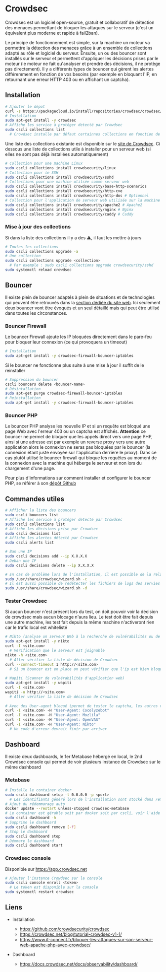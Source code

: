 # Crowdsec

Crowdsec est un logiciel open-source, gratuit et collaboratif de détection des menaces permettant de bloquer les attaques sur le serveur (c'est un équivalent plus moderne et rapide à fail2ban). 

Le principe de fonctionnement est simple, sur la machine un moteur va permettre la détection des menaces grâce à un ensemble de collections adapté au rôle et logiciel du serveur. Ensuite, un ou des bouncer sont installés sur le serveur et permettent d'appliquer les décisions prises par le moteur (le moteur ne fait qu'analyser et prendre des décisions, il ne protège pas directement). Il y a différents types de bouncer qui gèrent les alertes différemment en fonction de vos besoins (par exemple en bloquant l'IP, en retournant une erreur HTTP 403 ou en affichant un captcha).

## Installation

```bash
# Ajouter le dépot
curl -s https://packagecloud.io/install/repositories/crowdsec/crowdsec/script.deb.sh | sudo bash 
# Installation
sudo apt-get install -y crowdsec
# Affiche les service à protéger detecté par Crowdsec
sudo cscli collections list
  # Crowdsec installe par défaut certainnes collections en fonction de ce qu'il trouve sur le serveur
```

Une liste des collections existante est disponible sur le [site de Crowdsec](https://app.crowdsec.net/hub/configurations). Ci dessous une liste de collections utile à installer pour un serveur web (si elles ne sont pas déjà installées automatiquement)

```bash
# Collection pour une machine Linux
sudo cscli collections install crowdsecurity/linux
# Collection pour le SSH
sudo cscli collections install crowdsecurity/sshd
# Collections pour une machine utilsée comme serveur web
sudo cscli collections install crowdsecurity/base-http-scenarios
sudo cscli collections install crowdsecurity/http-cve
sudo cscli collections install crowdsecurity/http-dos # Optionnel
# Collection pour l'application de serveur web utilisée sur la machine (il faut installer uniquement celle utilisée)
sudo cscli collections install crowdsecurity/apache2 # Apache2
sudo cscli collections install crowdsecurity/nginx # Nginx
sudo cscli collections install crowdsecurity/caddy # Caddy
```

### Mise à jour des collections

Si dans la liste des collections il y a des :warning:, il faut les mettre à jours

```bash
# Toutes les collections
sudo cscli collections upgrade -a
# Une collection
sudo cscli collections upgrade <collection>
  # Par exemple : sudo cscli collections upgrade crowdsecurity/sshd
sudo systemctl reload crowdsec
```

## Bouncer

Il existe plein de bouncer adaptés à plein de situations et de technologies qui peuvent être retrouvés dans la [section dédiée du site web](https://app.crowdsec.net/hub/remediation-components). Ici seulement deux bouncer vont être évoqués et un seul détaillé mais qui peut être utilisé dans toutes les circonstances.

### Bouncer Firewall

Le bouncer Firewall ajoute les IP bloquées directement dans le pare-feu pour bloquer leur connexion (ce qui provoquera un timeout)

```bash
# Installation
sudo apt-get install -y crowdsec-firewall-bouncer-iptables
```

Si le bouncer ne fonctionne plus suite à une mise à jour il suffit de le reinstaller

```bash
# Suppression du bouncer
cscli bouncers delete <bouncer-name>
# Désintallation
sudo apt-get purge crowdsec-firewall-bouncer-iptables
# Reinstallation
sudo apt-get install -y crowdsec-firewall-bouncer-iptables
```

### Bouncer PHP

Le bouncer PHP analyse les nouvelle IP et si un requête est bloqué une page Web avec l'erreur 403 ou un captcha est affichés. **Attention** ce bouncer ne permet de bloquer que les appels direct vers une page PHP, ainsi si une adresse est par exemple un reverse proxy vers une autre application alors le connexion ne seras pas bloquées par le bouncer (la connexion étant juste envoyée sur l'application derrière le proxy). Dans ce cas plutôt utilisé le bouncer firewall qui bloque les requêtes au moment de la connexion avec la machine qui héberge le serveur et non lors du chargement d'une page.

Pour plus d'informations sur comment installer et configurer le bouncer PHP, se référer à son [dépôt Github](https://github.com/crowdsecurity/cs-standalone-php-bouncer)

## Commandes utiles

```bash
# Afficher la liste des bouncers
sudo cscli bouncers list
# Affiche les service à protéger detecté par Crowdsec
sudo cscli collections list
# Affiche les décisions prise par Crowdsec
sudo cscli decisions list
# Affiche les alertes détecté par Crowdsec
sudo cscli alerts list

# Ban une IP
sudo cscli decisions add --ip X.X.X.X
# Deban une IP
sudo cscli decisions delete --ip X.X.X.X

# En cas de problème lors de l'installation, il est possible de la relancer
sudo /usr/share/crowdsec/wizard.sh -c
# Il est aussi possible de redétecter les fichiers de logs des servies à protèger
sudo /usr/share/crowdsec/wizard.sh -d
```

### Tester Crowdsec

Si aucun bouncer n'est présent lors du test, on doit pouvoir voir la décision de crowdsec mais aucun blocage n'aura lieu. Le test doit être fait depuis une autre machine, les test fait depuis la même machine n'activeront rien car le trafic local est whitelisté

````bash
# Nikto (analyse un serveur Web à la recherche de vulnérabilités ou de défaut de configuration)
sudo apt-get install -y nikto
curl -I <site.com>
  # Verification que le serveur est joignable
nikto -h <site.com>
  # Aller vérifier la liste de décision de Crowdsec
curl --connect-timeout 1 http://<site.com>
  # Si un bouncer est en place on peut vérifier que l'ip est bien bloquée
  
# Wapiti (Scanner de vulnérabilités d'application web)
sudo apt-get install -y wapiti
curl -I <site.com>
wapiti -u http://<site.com>
  # Aller vérifier la liste de décision de Crowdsec
  
# Avec des User-agent bloqué (permet de tester le captcha, les autres vont se faire ban quoi qu'il arrive)
curl -I <site.com> -H "User-Agent: Cocolyzebot"
curl -I <site.com> -H "User-Agent: Mozlila"
curl -I <site.com> -H "User-Agent: OpenVAS"
curl -I <site.com> -H "User-Agent: Nikto"
  # Un code d'erreur devrait finir par arriver
````

## Dashboard

Il existe deux dashboards, le 1er Metabase hébergé en local, le 2nd Crowdsec console qui permet de voir plusieurs instance de Crowdsec sur le même dashboard

### Metabase

```bash
# Installe le container docker
sudo cscli dashboard setup -l 0.0.0.0 -p <port>
  # Les identifiants généré lors de l'installation sont stocké dans /etc/crowdsec/metabase/metabase.yaml
# Ajout du rédemmarage auto
docker update --restart unless-stopped crowdsec-metabase  
# Le container est gérable soit par docker soit par cscli, voir l'aide
sudo cscli dashboard -h
# Supprime le dashboard
sudo cscli dashboard remove [-f]
# Stop le dashboard
sudo cscli dashboard stop
# Démmare le dashboard
sudo cscli dashboard start
```

### Crowdsec console

Disponible sur https://app.crowdsec.net

```bash
# Ajouter l'instance Crowdsec sur la console
sudo cscli console enroll <token>
  # Le token est disponible sur la console
sudo systemctl restart crowdsec
```

## Liens

- Installation

  - https://github.com/crowdsecurity/crowdsec
  - https://crowdsec.net/blog/tutorial-crowdsec-v1-1/
  - https://www.it-connect.fr/bloquer-les-attaques-sur-son-serveur-web-apache-php-avec-crowdsec/

- Dashboard

  - https://docs.crowdsec.net/docs/observability/dashboard/
  
  
  

 

  

  



